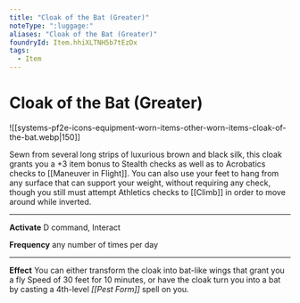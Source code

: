 ```yaml
---
title: "Cloak of the Bat (Greater)"
noteType: ":luggage:"
aliases: "Cloak of the Bat (Greater)"
foundryId: Item.hhiXLTNH5b7tEzDx
tags:
  - Item
---
```


# Cloak of the Bat (Greater)
![[systems-pf2e-icons-equipment-worn-items-other-worn-items-cloak-of-the-bat.webp|150]]

Sewn from several long strips of luxurious brown and black silk, this cloak grants you a +3 item bonus to Stealth checks as well as to Acrobatics checks to [[Maneuver in Flight]]. You can also use your feet to hang from any surface that can support your weight, without requiring any check, though you still must attempt Athletics checks to [[Climb]] in order to move around while inverted.

* * *

**Activate** D command, Interact

**Frequency** any number of times per day

* * *

**Effect** You can either transform the cloak into bat-like wings that grant you a fly Speed of 30 feet for 10 minutes, or have the cloak turn you into a bat by casting a 4th-level _[[Pest Form]]_ spell on you.


